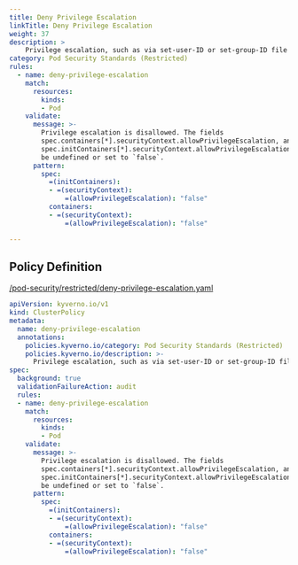 ```yaml
---
title: Deny Privilege Escalation
linkTitle: Deny Privilege Escalation
weight: 37
description: >
    Privilege escalation, such as via set-user-ID or set-group-ID file mode, should not be allowed.
category: Pod Security Standards (Restricted)
rules:
  - name: deny-privilege-escalation
    match:
      resources:
        kinds:
        - Pod
    validate:
      message: >-
        Privilege escalation is disallowed. The fields
        spec.containers[*].securityContext.allowPrivilegeEscalation, and
        spec.initContainers[*].securityContext.allowPrivilegeEscalation must
        be undefined or set to `false`.
      pattern:
        spec:
          =(initContainers):
          - =(securityContext):
              =(allowPrivilegeEscalation): "false"
          containers:
          - =(securityContext):
              =(allowPrivilegeEscalation): "false"

---
```


## Policy Definition
<a href="https://github.com/kyverno/policies/raw/main//pod-security/restricted/deny-privilege-escalation.yaml" target="-blank">/pod-security/restricted/deny-privilege-escalation.yaml</a>

```yaml
apiVersion: kyverno.io/v1
kind: ClusterPolicy
metadata:
  name: deny-privilege-escalation
  annotations:
    policies.kyverno.io/category: Pod Security Standards (Restricted)
    policies.kyverno.io/description: >-
      Privilege escalation, such as via set-user-ID or set-group-ID file mode, should not be allowed.
spec:
  background: true
  validationFailureAction: audit
  rules:
  - name: deny-privilege-escalation
    match:
      resources:
        kinds:
        - Pod
    validate:
      message: >-
        Privilege escalation is disallowed. The fields
        spec.containers[*].securityContext.allowPrivilegeEscalation, and
        spec.initContainers[*].securityContext.allowPrivilegeEscalation must
        be undefined or set to `false`.
      pattern:
        spec:
          =(initContainers):
          - =(securityContext):
              =(allowPrivilegeEscalation): "false"
          containers:
          - =(securityContext):
              =(allowPrivilegeEscalation): "false"

```
